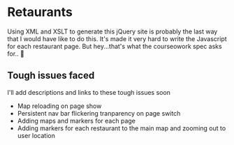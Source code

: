 # Retaurants

Using XML and XSLT to generate this jQuery site is probably the last way that I would have like to do this. It's made it very hard to write the Javascript for each restaurant page. But hey...that's what the courseowork spec asks for.. 💩

## Tough issues faced
I'll add descriptions and links to these tough issues soon

- Map reloading on page show
- Persistent nav bar flickering tranparency on page switch
- Adding maps and markers for each page
- Adding markers for each restaurant to the main map and zooming out to user location

